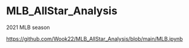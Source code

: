 # MLB_AllStar_Analysis
2021 MLB season

https://github.com/Wook22/MLB_AllStar_Analysis/blob/main/MLB.ipynb
